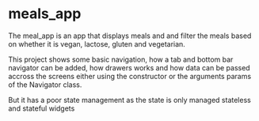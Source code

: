 # meals_app



The meal_app is an app that displays meals and and filter the meals based on whether it is vegan, lactose, gluten and vegetarian.

This project shows some basic navigation, how a tab and bottom bar navigator can be added, how drawers works and how data can be passed accross the screens either using the constructor or the arguments params of the Navigator class.

But it has a poor state management as the state is only managed stateless and stateful widgets